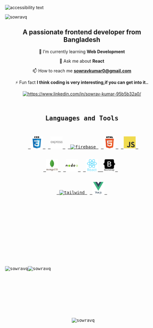  
  
<p  >
   
  <img src="https://i.ibb.co/qkf0hmn/Infographic-Our-Advance-Contact-Us-Ending.png"   alt="accessibility text">
</p>

<p align="left"> <img src="https://komarev.com/ghpvc/?username=sowravq&label=Profile%20views&color=0e75b6&style=flat" alt="sowravq" /> </p>

 
 <div align="center" >
   <h2>
    A passionate frontend developer from Bangladesh
   </h2>
 <div>
 
🌱 I’m currently learning **Web Development**

 💬 Ask me about **React**

 📫 How to reach me **sowravkumar0@gmail.com**

 ⚡ Fun fact **I think coding is very interesting,if you can get into it..**

 <a href="https://linkedin.com/in/https://www.linkedin.com/in/sowrav-kumar-95b5b32a0/" target="blank"><img align="center" src="https://raw.githubusercontent.com/rahuldkjain/github-profile-readme-generator/master/src/images/icons/Social/linked-in-alt.svg" alt="https://www.linkedin.com/in/sowrav-kumar-95b5b32a0/" height="30" width="40" /></a>
 
 </div>
  
 </div>
  
 <pre>
   <h2 align="center">Languages and Tools</h2>
<p align="center">  <a href="https://www.w3schools.com/css/" target="_blank" rel="noreferrer"> <img src="https://raw.githubusercontent.com/devicons/devicon/master/icons/css3/css3-original-wordmark.svg" alt="css3" width="40" height="40"/> </a> <a href="https://expressjs.com" target="_blank" rel="noreferrer"> <img src="https://raw.githubusercontent.com/devicons/devicon/master/icons/express/express-original-wordmark.svg" alt="express" width="40" height="40"/> </a> <a href="https://firebase.google.com/" target="_blank" rel="noreferrer"> <img src="https://www.vectorlogo.zone/logos/firebase/firebase-icon.svg" alt="firebase" width="40" height="40"/> </a> <a href="https://www.w3.org/html/" target="_blank" rel="noreferrer"> <img src="https://raw.githubusercontent.com/devicons/devicon/master/icons/html5/html5-original-wordmark.svg" alt="html5" width="40" height="40"/> </a> <a href="https://developer.mozilla.org/en-US/docs/Web/JavaScript" target="_blank" rel="noreferrer"> <img src="https://raw.githubusercontent.com/devicons/devicon/master/icons/javascript/javascript-original.svg" alt="javascript" width="40" height="40"/> </a> 


<a href="https://www.mongodb.com/" target="_blank" rel="noreferrer"> <img src="https://raw.githubusercontent.com/devicons/devicon/master/icons/mongodb/mongodb-original-wordmark.svg" alt="mongodb" width="40" height="40"/> </a> <a href="https://nodejs.org" target="_blank" rel="noreferrer"> <img src="https://raw.githubusercontent.com/devicons/devicon/master/icons/nodejs/nodejs-original-wordmark.svg" alt="nodejs" width="40" height="40"/> </a> <a href="https://reactjs.org/" target="_blank" rel="noreferrer"> <img src="https://raw.githubusercontent.com/devicons/devicon/master/icons/react/react-original-wordmark.svg" alt="react" width="40" height="40"/> </a><a href="https://getbootstrap.com" target="_blank" rel="noreferrer"> <img src="https://raw.githubusercontent.com/devicons/devicon/master/icons/bootstrap/bootstrap-plain-wordmark.svg" alt="bootstrap" width="40" height="40"/> </a> 
   
   
 <a href="https://tailwindcss.com/" target="_blank" rel="noreferrer"> <img src="https://www.vectorlogo.zone/logos/tailwindcss/tailwindcss-icon.svg" alt="tailwind" width="40" height="40"/> </a> <a href="https://vuejs.org/" target="_blank" rel="noreferrer"> <img src="https://raw.githubusercontent.com/devicons/devicon/master/icons/vuejs/vuejs-original-wordmark.svg" alt="vuejs" width="40" height="40"/> </a> </p>
 </pre>
 
 

  <pre>

 

 

 <pre>

   <div align="center">
  <div style="display: flex;">
    <img src="https://github-readme-stats.vercel.app/api/top-langs?username=sowravq&show_icons=true&locale=en&layout=compact" alt="sowravq" style="vertical-align: top;" />
    <img src="https://github-readme-stats.vercel.app/api?username=sowravq&show_icons=true&locale=en"  alt="sowravq"  />
    
  </div>
</div>
 </pre>
 
 <pre>
   <p align="center"> <img src="https://github-readme-streak-stats.herokuapp.com/?user=sowravq&"  alt="sowravq" /></p>
 </pre>


 
 

 
 
 

 
  

 
 
 
